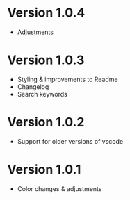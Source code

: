# Version 1.0.4

- Adjustments

# Version 1.0.3

- Styling & improvements to Readme
- Changelog
- Search keywords

# Version 1.0.2

- Support for older versions of vscode

# Version 1.0.1

- Color changes & adjustments
